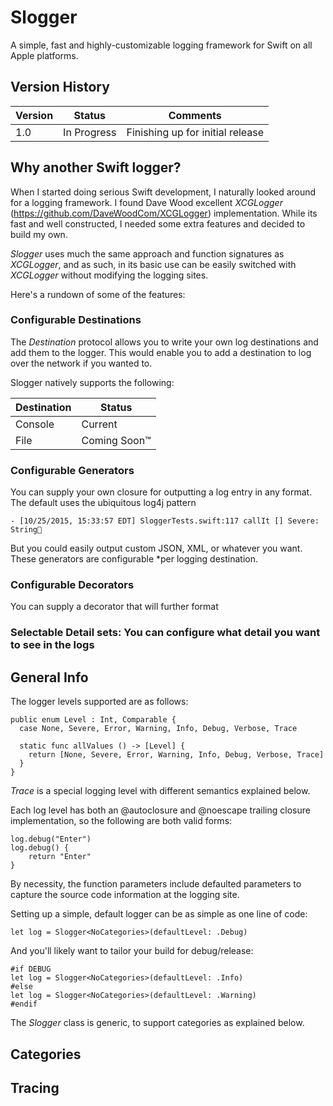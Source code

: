 # Slogger
A simple, fast and highly-customizable logging framework for Swift on all Apple platforms.

## Version History

Version | Status | Comments
--- | --- | ---
1.0 | In Progress | Finishing up for initial release


## Why another Swift logger?

When I started doing serious Swift development, I naturally looked around for a logging framework.  I found Dave Wood excellent *XCGLogger* (https://github.com/DaveWoodCom/XCGLogger) implementation.  While its fast and well constructed, I needed some extra features and decided to build my own.

*Slogger* uses much the same approach and function signatures as *XCGLogger*, and as such, in its basic use can be easily switched with *XCGLogger* without modifying the logging sites.

Here's a rundown of some of the features:

### Configurable Destinations
The *Destination* protocol allows you to write your own log destinations and add them to the logger.  This would enable you to add a destination to log over the network if you wanted to.

Slogger natively supports the following:

Destination | Status
--- | ---
Console | Current
File | Coming Soon™

### Configurable Generators
You can supply your own closure for outputting a log entry in any format.  The default uses the ubiquitous log4j pattern

	- [10/25/2015, 15:33:57 EDT] SloggerTests.swift:117 callIt [] Severe: String
	
But you could easily output custom JSON, XML, or whatever you want.  These generators are configurable *per logging destination.

### Configurable Decorators
You can supply a decorator that will further format 


### Selectable Detail sets: You can configure what detail you want to see in the logs


## General Info

The logger levels supported are as follows:

	public enum Level : Int, Comparable {
	  case None, Severe, Error, Warning, Info, Debug, Verbose, Trace

	  static func allValues () -> [Level] {
	    return [None, Severe, Error, Warning, Info, Debug, Verbose, Trace]
	  }
	}

*Trace* is a special logging level with different semantics explained below.

Each log level has both an @autoclosure and @noescape trailing closure implementation, so the following are both valid forms:

	log.debug("Enter")
	log.debug() {
		return "Enter"
	}

By necessity, the function parameters include defaulted parameters to capture the source code information at the logging site.

Setting up a simple, default logger can be as simple as one line of code:

	let log = Slogger<NoCategories>(defaultLevel: .Debug)
	
And you'll likely want to tailor your build for debug/release:

	#if DEBUG
	let log = Slogger<NoCategories>(defaultLevel: .Info)
	#else
	let log = Slogger<NoCategories>(defaultLevel: .Warning)
	#endif

The *Slogger* class is generic, to support categories as explained below.

## Categories














## Tracing









